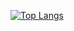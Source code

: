 [![Top Langs](https://github-readme-stats-git-masterrstaa-rickstaa.vercel.app/api/top-langs/?username=SiGe11&hide=shaderlab,css,scss,html&theme=tokyonight)](https://github.com/SiGe11)
